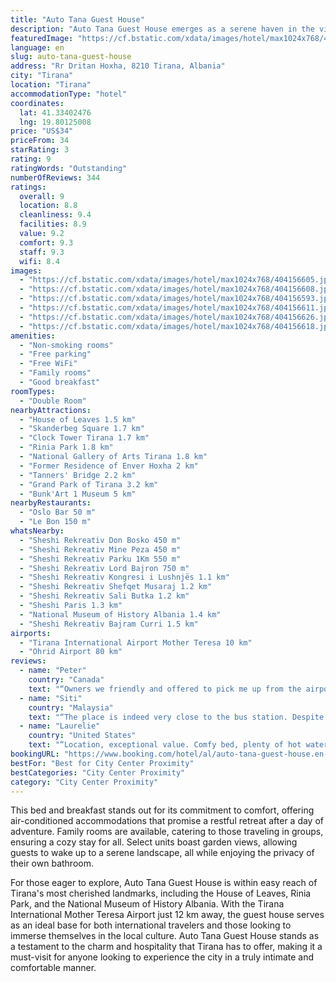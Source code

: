 ```yaml
---
title: "Auto Tana Guest House"
description: "Auto Tana Guest House emerges as a serene haven in the vibrant heart of Tirana, offering a unique blend of city views and lush garden tranquility."
featuredImage: "https://cf.bstatic.com/xdata/images/hotel/max1024x768/404156605.jpg?k=42a0c86e809295f96a6d6f1194a871d6b261a5a6f8860b4b9edb95c10de116cc&o=&hp=1"
language: en
slug: auto-tana-guest-house
address: "Rr Dritan Hoxha, 8210 Tirana, Albania"
city: "Tirana"
location: "Tirana"
accommodationType: "hotel"
coordinates:
  lat: 41.33402476
  lng: 19.80125008
price: "US$34"
priceFrom: 34
starRating: 3
rating: 9
ratingWords: "Outstanding"
numberOfReviews: 344
ratings:
  overall: 9
  location: 8.8
  cleanliness: 9.4
  facilities: 8.9
  value: 9.2
  comfort: 9.3
  staff: 9.3
  wifi: 8.4
images:
  - "https://cf.bstatic.com/xdata/images/hotel/max1024x768/404156605.jpg?k=42a0c86e809295f96a6d6f1194a871d6b261a5a6f8860b4b9edb95c10de116cc&o=&hp=1"
  - "https://cf.bstatic.com/xdata/images/hotel/max1024x768/404156608.jpg?k=30df487f3a204dd178e0d2f8ad670a0dd9ef4cb346f2bb6c643a1dc4a116a012&o=&hp=1"
  - "https://cf.bstatic.com/xdata/images/hotel/max1024x768/404156593.jpg?k=46c225fb5b6793f6e60fe3e815ae7ba47179914aa0b86de641b32241d64b0a0a&o=&hp=1"
  - "https://cf.bstatic.com/xdata/images/hotel/max1024x768/404156611.jpg?k=d11feafce848abdb58708815618711bfaa9f03e56001c24eecf4ed6647e7eef1&o=&hp=1"
  - "https://cf.bstatic.com/xdata/images/hotel/max1024x768/404156626.jpg?k=d8c39e5fa5cf52d39a36b18b312cf7f59e9e2125e6ffd5fede8181388a198aac&o=&hp=1"
  - "https://cf.bstatic.com/xdata/images/hotel/max1024x768/404156618.jpg?k=714c6bf2416ee24098ea1fb118dd7e41575f2dff26a3d8a895edf9856b4b9619&o=&hp=1"
amenities:
  - "Non-smoking rooms"
  - "Free parking"
  - "Free WiFi"
  - "Family rooms"
  - "Good breakfast"
roomTypes:
  - "Double Room"
nearbyAttractions:
  - "House of Leaves 1.5 km"
  - "Skanderbeg Square 1.7 km"
  - "Clock Tower Tirana 1.7 km"
  - "Rinia Park 1.8 km"
  - "National Gallery of Arts Tirana 1.8 km"
  - "Former Residence of Enver Hoxha 2 km"
  - "Tanners' Bridge 2.2 km"
  - "Grand Park of Tirana 3.2 km"
  - "Bunk'Art 1 Museum 5 km"
nearbyRestaurants:
  - "Oslo Bar 50 m"
  - "Le Bon 150 m"
whatsNearby:
  - "Sheshi Rekreativ Don Bosko 450 m"
  - "Sheshi Rekreativ Mine Peza 450 m"
  - "Sheshi Rekreativ Parku 1Km 550 m"
  - "Sheshi Rekreativ Lord Bajron 750 m"
  - "Sheshi Rekreativ Kongresi i Lushnjës 1.1 km"
  - "Sheshi Rekreativ Shefqet Musaraj 1.2 km"
  - "Sheshi Rekreativ Sali Butka 1.2 km"
  - "Sheshi Paris 1.3 km"
  - "National Museum of History Albania 1.4 km"
  - "Sheshi Rekreativ Bajram Curri 1.5 km"
airports:
  - "Tirana International Airport Mother Teresa 10 km"
  - "Ohrid Airport 80 km"
reviews:
  - name: "Peter"
    country: "Canada"
    text: "“Owners we friendly and offered to pick me up from the airport for a lower fee than a taxi would have cost. Apartment was located right next to the bus station, so it was perfect for me. They also allowed me to keep my bags at their store next...”"
  - name: "Siti"
    country: "Malaysia"
    text: "“The place is indeed very close to the bus station. Despite the exterior of the building, you will be suprised to see the interior of the place - it is very modern & stylish! Equipped with all necessary stuff, a comfortable bed and nice hot...”"
  - name: "Laurelie"
    country: "United States"
    text: "“Location, exceptional value. Comfy bed, plenty of hot water and big shower in big bathroom! Spotless clean. Light breakfast delivered to your room included. Hospitality plus!”"
bookingURL: "https://www.booking.com/hotel/al/auto-tana-guest-house.en-gb.html?aid=8035640"
bestFor: "Best for City Center Proximity"
bestCategories: "City Center Proximity"
category: "City Center Proximity"
---
```


This bed and breakfast stands out for its commitment to comfort, offering air-conditioned accommodations that promise a restful retreat after a day of adventure. Family rooms are available, catering to those traveling in groups, ensuring a cozy stay for all. Select units boast garden views, allowing guests to wake up to a serene landscape, all while enjoying the privacy of their own bathroom.

For those eager to explore, Auto Tana Guest House is within easy reach of Tirana's most cherished landmarks, including the House of Leaves, Rinia Park, and the National Museum of History Albania. With the Tirana International Mother Teresa Airport just 12 km away, the guest house serves as an ideal base for both international travelers and those looking to immerse themselves in the local culture. Auto Tana Guest House stands as a testament to the charm and hospitality that Tirana has to offer, making it a must-visit for anyone looking to experience the city in a truly intimate and comfortable manner.